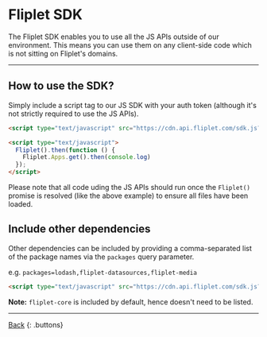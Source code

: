 # Fliplet SDK

The Fliplet SDK enables you to use all the JS APIs outside of our environment. This means you can use them on any client-side code which is not sitting on Fliplet's domains.

---

## How to use the SDK?

Simply include a script tag to our JS SDK with your auth token (although it's not strictly required to use the JS APIs).

```html
<script type="text/javascript" src="https://cdn.api.fliplet.com/sdk.js?auth_token=123"></script>

<script type="text/javascript">
  Fliplet().then(function () {
    Fliplet.Apps.get().then(console.log)
  });
</script>
```

Please note that all code uding the JS APIs should run once the `Fliplet()` promise is resolved (like the above example) to ensure all files have been loaded.

## Include other dependencies

Other dependencies can be included by providing a comma-separated list of the package names via the `packages` query parameter.

e.g. `packages=lodash,fliplet-datasources,fliplet-media`

```html
<script type="text/javascript" src="https://cdn.api.fliplet.com/sdk.js?packages=fliplet-media&auth_token=123"></script>
```

**Note:** `fliplet-core` is included by default, hence doesn't need to be listed.

---

[Back](README.md)
{: .buttons}